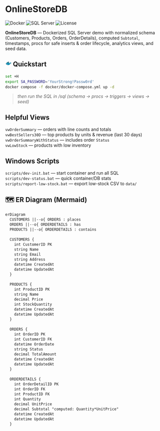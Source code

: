 # OnlineStoreDB

<p align="left">
  <img alt="Docker" src="https://img.shields.io/badge/Docker-ready-2496ED?logo=docker&logoColor=white">
  <img alt="SQL Server" src="https://img.shields.io/badge/SQL%20Server-2022-CC2927?logo=microsoft%20sql%20server&logoColor=white">
  <img alt="License" src="https://img.shields.io/badge/License-MIT-green">
</p>

**OnlineStoreDB** — Dockerized SQL Server demo with normalized schema (Customers, Products, Orders, OrderDetails), computed `Subtotal`, timestamps, procs for safe inserts & order lifecycle, analytics views, and seed data.

## <img src="https://raw.githubusercontent.com/devicons/devicon/master/icons/docker/docker-original.svg" height="20" alt="Docker logo"> Quickstart
```bash
set +H
export SA_PASSWORD='YourStrong!Passw0rd'
docker compose -f docker/docker-compose.yml up -d
```
  > *then run the SQL in /sql (schema → procs → triggers → views → seed)*


## Helpful Views  
`vwOrderSummary` — orders with line counts and totals  
`vwBestSellers30D` — top products by units & revenue (last 30 days)  
`vwOrderSummaryWithStatus` — includes order `Status`  
`vwLowStock` — products with low inventory  

## Windows Scripts  
`scripts/dev-init.bat` — start container and run all SQL  
`scripts/dev-status.bat` — quick container/DB stats  
`scripts/report-low-stock.bat` — export low-stock CSV to `data/`  

## 🗺️ ER Diagram (Mermaid)
```mermaid
erDiagram
  CUSTOMERS ||--o{ ORDERS : places
  ORDERS ||--o{ ORDERDETAILS : has
  PRODUCTS ||--o{ ORDERDETAILS : contains

  CUSTOMERS {
    int CustomerID PK
    string Name
    string Email
    string Address
    datetime CreatedAt
    datetime UpdatedAt
  }

  PRODUCTS {
    int ProductID PK
    string Name
    decimal Price
    int StockQuantity
    datetime CreatedAt
    datetime UpdatedAt
  }

  ORDERS {
    int OrderID PK
    int CustomerID FK
    datetime OrderDate
    string Status
    decimal TotalAmount
    datetime CreatedAt
    datetime UpdatedAt
  }

  ORDERDETAILS {
    int OrderDetailID PK
    int OrderID FK
    int ProductID FK
    int Quantity
    decimal UnitPrice
    decimal Subtotal "computed: Quantity*UnitPrice"
    datetime CreatedAt
    datetime UpdatedAt
  }
```
